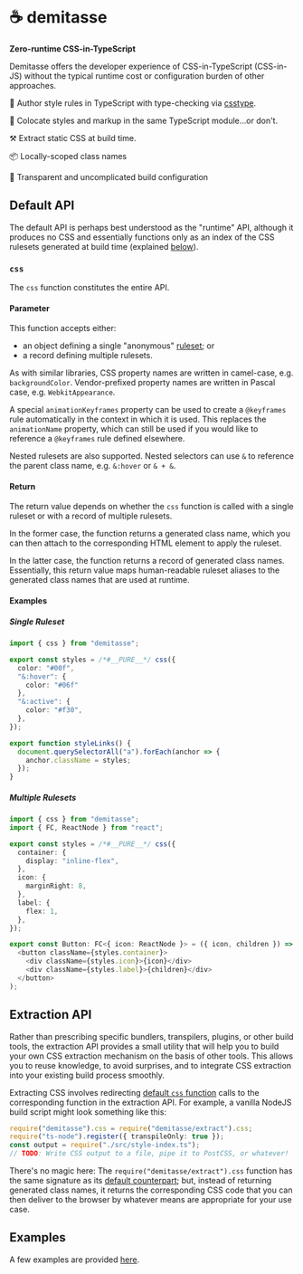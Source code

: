 # ☕ demitasse
**Zero-runtime CSS-in-TypeScript**

Demitasse offers the developer experience of CSS-in-TypeScript (CSS-in-JS)
without the typical runtime cost or configuration burden of other approaches.

💅 Author style rules in TypeScript with type-checking via
   [csstype](https://github.com/frenic/csstype).

👬 Colocate styles and markup in the same TypeScript module…or don't.

⚒️ Extract static CSS at build time.

📦 Locally-scoped class names

🔎 Transparent and uncomplicated build configuration

## Default API

The default API is perhaps best understood as the "runtime" API, although it
produces no CSS and essentially functions only as an index of the CSS rulesets
generated at build time (explained [below](#extraction-api)).

### `css`

The `css` function constitutes the entire API.

#### Parameter

This function accepts either:
* an object defining a single "anonymous"
  [ruleset](https://developer.mozilla.org/en-US/docs/Web/CSS/Syntax#css_rulesets);
  or
* a record defining multiple rulesets.

As with similar libraries, CSS property names are written in camel-case, e.g.
`backgroundColor`. Vendor-prefixed property names are written in Pascal case,
e.g. `WebkitAppearance`.

A special `animationKeyframes` property can be used to create a `@keyframes`
rule automatically in the context in which it is used. This replaces the
`animationName` property, which can still be used if you would like to
reference a `@keyframes` rule defined elsewhere.

Nested rulesets are also supported. Nested selectors can use `&` to reference
the parent class name, e.g. `&:hover` or `& + &`.

#### Return

The return value depends on whether the `css` function is called with a single ruleset
or with a record of multiple rulesets.

In the former case, the function returns a generated class name, which you
can then attach to the corresponding HTML element to apply the ruleset.

In the latter case, the function returns a record of generated class
names. Essentially, this return value maps human-readable ruleset aliases to
the generated class names that are used at runtime.

#### Examples

##### Single Ruleset
```typescript
import { css } from "demitasse";

export const styles = /*#__PURE__*/ css({
  color: "#00f",
  "&:hover": {
    color: "#06f"
  },
  "&:active": {
    color: "#f30",
  },
});

export function styleLinks() {
  document.querySelectorAll("a").forEach(anchor => {
    anchor.className = styles;
  });
}
```

##### Multiple Rulesets
```typescript
import { css } from "demitasse";
import { FC, ReactNode } from "react";

export const styles = /*#__PURE__*/ css({
  container: {
    display: "inline-flex",
  },
  icon: {
    marginRight: 8,
  },
  label: {
    flex: 1,
  },
});

export const Button: FC<{ icon: ReactNode }> = ({ icon, children }) => (
  <button className={styles.container}>
    <div className={styles.icon}>{icon}</div>
    <div className={styles.label}>{children}</div>
  </button>
);
```

## Extraction API

Rather than prescribing specific bundlers, transpilers, plugins, or other build
tools, the extraction API provides a small utility that will help you to build
your own CSS extraction mechanism on the basis of other tools. This allows you
to reuse knowledge, to avoid surprises, and to integrate CSS extraction into
your existing build process smoothly.

Extracting CSS involves redirecting [default `css` function](#default-api) calls
to the corresponding function in the extraction API. For example, a vanilla
NodeJS build script might look something like this:

```typescript
require("demitasse").css = require("demitasse/extract").css;
require("ts-node").register({ transpileOnly: true });
const output = require("./src/style-index.ts");
// TODO: Write CSS output to a file, pipe it to PostCSS, or whatever!
```

There's no magic here: The `require("demitasse/extract").css` function has the
same signature as its [default counterpart](#default-api); but, instead of
returning generated class names, it returns the corresponding CSS code that you
can then deliver to the browser by whatever means are appropriate for your use
case.

## Examples

A few examples are provided [here](examples).
